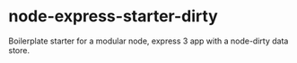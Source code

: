 node-express-starter-dirty
==========================

Boilerplate starter for a modular node, express 3 app with a node-dirty data store.